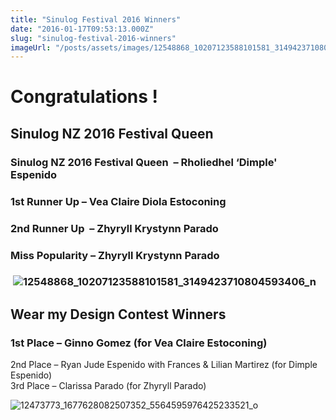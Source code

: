 ```yaml
---
title: "Sinulog Festival 2016 Winners"
date: "2016-01-17T09:53:13.000Z"
slug: "sinulog-festival-2016-winners"
imageUrl: "/posts/assets/images/12548868_10207123588101581_3149423710804593406_n.jpg"
---
```


Congratulations !
=================

Sinulog NZ 2016 Festival Queen
------------------------------

### Sinulog NZ 2016 Festival Queen  – Rholiedhel ‘Dimple' Espenido

### 1st Runner Up – Vea Claire Diola Estoconing

### 2nd Runner Up  – Zhyryll Krystynn Parado

### Miss Popularity – Zhyryll Krystynn Parado

###  ![12548868_10207123588101581_3149423710804593406_n](https://i0.wp.com/santonino-nz.org/wp-content/uploads/2016/01/12548868_10207123588101581_3149423710804593406_n.jpg?resize=695%2C695)

Wear my Design Contest Winners
------------------------------

### 1st Place – Ginno Gomez (for Vea Claire Estoconing)  
2nd Place – Ryan Jude Espenido with Frances & Lilian Martirez (for Dimple Espenido)  
3rd Place – Clarissa Parado (for Zhyryll Parado)

![12473773_1677628082507352_5564595976425233521_o](https://i0.wp.com/santonino-nz.org/wp-content/uploads/2016/01/12473773_1677628082507352_5564595976425233521_o.jpg?resize=625%2C924)